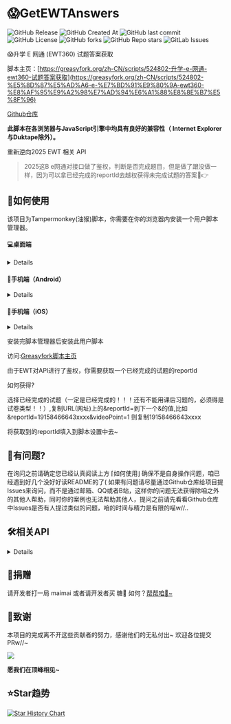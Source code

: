 # 😱GetEWTAnswers

![GitHub Release](https://img.shields.io/github/v/release/zhicheng233/GetEWTAnswers)
![GitHub Created At](https://img.shields.io/github/created-at/zhicheng233/GetEWTAnswers)
![GitHub last commit](https://img.shields.io/github/last-commit/zhicheng233/GetEWTAnswers)
![GitHub License](https://img.shields.io/github/license/zhicheng233/GetEWTAnswers)
![GitHub forks](https://img.shields.io/github/forks/zhicheng233/GetEWTAnswers?style=social)
![GitHub Repo stars](https://img.shields.io/github/stars/zhicheng233/GetEWTAnswers)
![GitLab Issues](https://img.shields.io/gitlab/issues/open/zhicheng233%2FGetEWTAnswers)

😱升学 E 网通 (EWT360) 试题答案获取

脚本主页：[https://greasyfork.org/zh-CN/scripts/524802-升学-e-网通-ewt360-试题答案获取](https://greasyfork.org/zh-CN/scripts/524802-%E5%8D%87%E5%AD%A6-e-%E7%BD%91%E9%80%9A-ewt360-%E8%AF%95%E9%A2%98%E7%AD%94%E6%A1%88%E8%8E%B7%E5%8F%96)

[Github仓库](https://github.com/zhicheng233/GetEWTAnswers)

**此脚本在各浏览器与JavaScript引擎中均具有良好的兼容性（ Internet Explorer与Duktape除外）。**

重新逆向2025 EWT 相关 API

> 2025这B e网通对接口做了鉴权，判断是否完成题目，但是做了跟没做一样，因为可以拿已经完成的reportId去越权获得未完成试题的答案🤣👉

## 📌如何使用
该项目为Tampermonkey(油猴)脚本，你需要在你的浏览器内安装一个用户脚本管理器。

<summary>

#### 💻桌面端

</summary>
<details>

- Microsoft
   Edge：[Tampermonkey](https://microsoftedge.microsoft.com/addons/detail/tampermonkey/iikmkjmpaadaobahmlepeloendndfphd)

- Chrome：[Tampermonkey](https://chrome.google.com/webstore/detail/tampermonkey/dhdgffkkebhmkfjojejmpbldmpobfkfo) 或 [Violentmonkey](https://chrome.google.com/webstore/detail/violent-monkey/jinjaccalgkegednnccohejagnlnfdag)
- Firefox：[Greasemonkey](https://addons.mozilla.org/firefox/addon/greasemonkey/)
   、[Tampermonkey](https://addons.mozilla.org/firefox/addon/tampermonkey/)
   或 [Violentmonkey](https://addons.mozilla.org/firefox/addon/violentmonkey/)
- Safari：[Tampermonkey](https://www.tampermonkey.net/?browser=safari)
   或 [Userscripts](https://apps.apple.com/app/userscripts/id1463298887)

 </details>
<summary>


#### 📱手机端（Android）
</summary>

<details>

 - Microsoft Edge：扩展-

 - Firefox：[Greasemonkey](https://addons.mozilla.org/firefox/addon/greasemonkey/)
  、[Tampermonkey](https://addons.mozilla.org/firefox/addon/tampermonkey/)
  或 [Violentmonkey](https://addons.mozilla.org/firefox/addon/violentmonkey/)
</details>

<summary>

#### 🍎手机端（iOS）
</summary>
<details>

- Safari：[Tampermonkey](https://www.tampermonkey.net/?browser=safari)
  或 [Userscripts](https://apps.apple.com/app/userscripts/id1463298887)
</details>

安装完脚本管理器后安装此用户脚本

访问:[Greasyfork脚本主页](https://greasyfork.org/zh-CN/scripts/524802-%E5%8D%87%E5%AD%A6-e-%E7%BD%91%E9%80%9A-ewt360-%E8%AF%95%E9%A2%98%E7%AD%94%E6%A1%88%E8%8E%B7%E5%8F%96)


由于EWT对API进行了鉴权，你需要获取一个已经完成的试题的reportId

如何获得?

选择已经完成的试题（一定是已经完成的！！！还有不能用课后习题的，必须得是 试卷类型！！）,复制URL(网址)上的&reportId=到下一个&的值,比如&reportId=19158466643xxxx&videoPoint=1 则复制19158466643xxxx

将获取到的reportId填入到脚本设置中去~

## 🤔有问题?
在询问之前请确定您已经认真阅读上方 ⌈如何使用⌋ 确保不是自身操作问题，咱已经遇到好几个没好好读README的了(
如果有问题请尽量通过Github仓库给项目提Issues来询问，而不是通过邮箱、QQ或者B站，这样你的问题无法获得除咱之外的其他人帮助，同时你的案例也无法帮助其他人，提问之前请先看看Github仓库中Issues是否有人提过类似的问题，咱的时间与精力是有限的喵w//..

## 🛠️相关API
<details>
    
    URL:
        https://web.ewt360.com/api/answerprod/common/answer/answerSheetInfo
    请求方式:
        POST
    参数:
        client: 1,
        paperId: paperId,
        platform: platform,
        reportId: reportId,
        bizCode: bizCode,
        userId: ""

该API用于获取该试题的所有questionInfo

    URL:
        https://web.ewt360.com/api/answerprod/web/answer/simple/question/analysis
    请求方式:
        POST
    参数:
        client: 1,
        paperId: paperId,
        platform: platform,
        reportId: reportId,
        bizCode: bizCode
该API用于返回试题答案
</details>

## 🍭捐赠
<p>请开发者打一局 maimai 或者请开发者买 糖🍬 如何？<a href="https://zhicheng233.top/Donate/">帮帮咱🥺~</a>

## 🥰致谢
本项目的完成离不开这些贡献者的努力，感谢他们的无私付出~
欢迎各位提交PRw//~

<a href="https://github.com/zhicheng233/GetEWTAnswers/graphs/contributors">
  <img src="https://contrib.rocks/image?repo=zhicheng233/GetEWTAnswers" />
</a>

**愿我们在顶峰相见~**

## :star:Star趋势

<a href="https://star-history.com/#zhicheng233/GetEWTAnswers&Date">
 <picture>
   <source media="(prefers-color-scheme: dark)" srcset="https://api.star-history.com/svg?repos=zhicheng233/GetEWTAnswers&type=Date&theme=dark" />
   <source media="(prefers-color-scheme: light)" srcset="https://api.star-history.com/svg?repos=zhicheng233/GetEWTAnswers&type=Date" />
   <img alt="Star History Chart" src="https://api.star-history.com/svg?repos=zhicheng233/GetEWTAnswers&type=Date" />
 </picture>
</a>